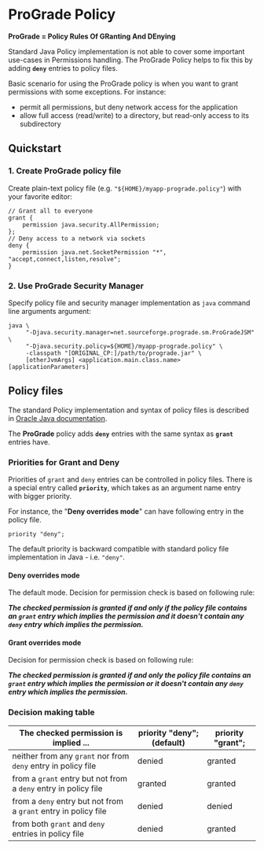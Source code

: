 # ProGrade Policy

**ProGrade = Policy Rules Of GRanting And DEnying**

Standard Java Policy implementation is not able to cover some important use-cases in Permissions handling. 
The ProGrade Policy helps to fix this by adding **`deny`** entries to policy files. 

Basic scenario for using the ProGrade policy is when you want to grant permissions with some exceptions. 
For instance:

 * permit all permissions, but deny network access for the application
 * allow full access (read/write) to a directory, but read-only access to its subdirectory

## Quickstart 

### 1. Create ProGrade policy file

Create plain-text policy file (e.g. `"${HOME}/myapp-prograde.policy"`) with your favorite editor:

```
// Grant all to everyone
grant {
    permission java.security.AllPermission;
};
// Deny access to a network via sockets
deny {
    permission java.net.SocketPermission "*", "accept,connect,listen,resolve";
}
```

### 2. Use ProGrade Security Manager 

Specify policy file and security manager implementation as `java` command line arguments argument:

```
java \
     "-Djava.security.manager=net.sourceforge.prograde.sm.ProGradeJSM" \
     "-Djava.security.policy=${HOME}/myapp-prograde.policy" \
     -classpath "[ORIGINAL_CP:]/path/to/prograde.jar" \
     [otherJvmArgs] <application.main.class.name> [applicationParameters] 
```

## Policy files

The standard Policy implementation and syntax of policy files is described in 
[Oracle Java documentation](http://docs.oracle.com/javase/7/docs/technotes/guides/security/PolicyFiles.html).

The **ProGrade** policy adds **`deny`** entries with the same syntax as **`grant`** entries have. 

### Priorities for Grant and Deny

Priorities of `grant` and `deny` entries can be controlled in policy files. There is a special entry called **`priority`**,
which takes as an argument name entry with bigger priority.

For instance, the "**Deny overrides mode**" can have following entry in the policy file.

```
priority "deny";
```

The default priority is backward compatible with standard policy file implementation in Java - i.e. `"deny"`.

#### Deny overrides mode

The default mode. Decision for permission check is based on following rule:

***The checked permission is granted if and only if the policy file contains an `grant` entry which implies the permission
and it doesn't contain any `deny` entry which implies the permission.***

#### Grant overrides mode

Decision for permission check is based on following rule:

***The checked permission is granted if and only the policy file contains an `grant` entry which implies the permission
or it doesn't contain any `deny` entry which implies the permission.***

### Decision making table

The checked permission is implied ...| priority "deny"; (default) | priority "grant";
-------------------------------------|----------------------------|-----------------
neither from any `grant` nor from `deny` entry in policy file | denied | granted
from a `grant` entry but not from a `deny` entry in policy file | granted | granted
from a `deny` entry but not from a `grant` entry in policy file | denied | denied
from both `grant` and `deny` entries in policy file | denied | granted
